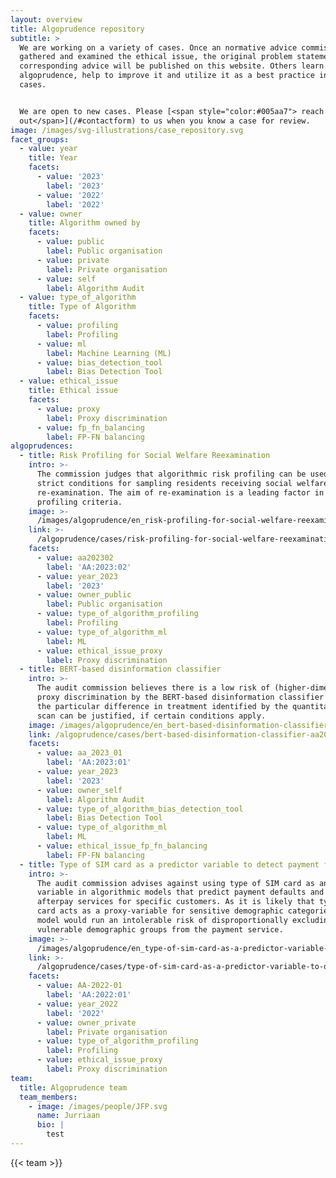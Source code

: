 ```yaml
---
layout: overview
title: Algoprudence repository
subtitle: >
  We are working on a variety of cases. Once an normative advice commission has
  gathered and examined the ethical issue, the original problem statement and
  corresponding advice will be published on this website. Others learn from our
  algoprudence, help to improve it and utilize it as a best practice in similar
  cases.


  We are open to new cases. Please [<span style="color:#005aa7"> reach
  out</span>](/#contactform) to us when you know a case for review.
image: /images/svg-illustrations/case_repository.svg
facet_groups:
  - value: year
    title: Year
    facets:
      - value: '2023'
        label: '2023'
      - value: '2022'
        label: '2022'
  - value: owner
    title: Algorithm owned by
    facets:
      - value: public
        label: Public organisation
      - value: private
        label: Private organisation
      - value: self
        label: Algorithm Audit
  - value: type_of_algorithm
    title: Type of Algorithm
    facets:
      - value: profiling
        label: Profiling
      - value: ml
        label: Machine Learning (ML)
      - value: bias_detection_tool
        label: Bias Detection Tool
  - value: ethical_issue
    title: Ethical issue
    facets:
      - value: proxy
        label: Proxy discrimination
      - value: fp_fn_balancing
        label: FP-FN balancing
algoprudences:
  - title: Risk Profiling for Social Welfare Reexamination
    intro: >-
      The commission judges that algorithmic risk profiling can be used under
      strict conditions for sampling residents receiving social welfare for
      re-examination. The aim of re-examination is a leading factor in judging
      profiling criteria.
    image: >-
      /images/algoprudence/en_risk-profiling-for-social-welfare-reexamination-aa202302.png
    link: >-
      /algoprudence/cases/risk-profiling-for-social-welfare-reexamination-aa202302/
    facets:
      - value: aa202302
        label: 'AA:2023:02'
      - value: year_2023
        label: '2023'
      - value: owner_public
        label: Public organisation
      - value: type_of_algorithm_profiling
        label: Profiling
      - value: type_of_algorithm_ml
        label: ML
      - value: ethical_issue_proxy
        label: Proxy discrimination
  - title: BERT-based disinformation classifier
    intro: >-
      The audit commission believes there is a low risk of (higher-dimensional)
      proxy discrimination by the BERT-based disinformation classifier and that
      the particular difference in treatment identified by the quantitative bias
      scan can be justified, if certain conditions apply.
    image: /images/algoprudence/en_bert-based-disinformation-classifier-aa202301.png
    link: /algoprudence/cases/bert-based-disinformation-classifier-aa202301
    facets:
      - value: aa_2023_01
        label: 'AA:2023:01'
      - value: year_2023
        label: '2023'
      - value: owner_self
        label: Algorithm Audit
      - value: type_of_algorithm_bias_detection_tool
        label: Bias Detection Tool
      - value: type_of_algorithm_ml
        label: ML
      - value: ethical_issue_fp_fn_balancing
        label: FP-FN balancing
  - title: Type of SIM card as a predictor variable to detect payment fraud
    intro: >-
      The audit commission advises against using type of SIM card as an input
      variable in algorithmic models that predict payment defaults and block
      afterpay services for specific customers. As it is likely that type of SIM
      card acts as a proxy-variable for sensitive demographic categories, the
      model would run an intolerable risk of disproportionally excluding
      vulnerable demographic groups from the payment service.
    image: >-
      /images/algoprudence/en_type-of-sim-card-as-a-predictor-variable-to-detect-payment-fraud-aa202201.png
    link: >-
      /algoprudence/cases/type-of-sim-card-as-a-predictor-variable-to-detect-payment-fraud-aa202201
    facets:
      - value: AA-2022-01
        label: 'AA:2022:01'
      - value: year_2022
        label: '2022'
      - value: owner_private
        label: Private organisation
      - value: type_of_algorithm_profiling
        label: Profiling
      - value: ethical_issue_proxy
        label: Proxy discrimination
team:
  title: Algoprudence team
  team_members:
    - image: /images/people/JFP.svg
      name: Jurriaan
      bio: |
        test
---
```


{{< team >}}
